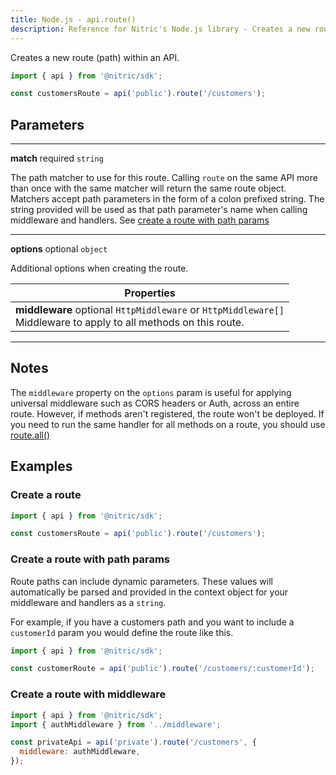 ```yaml
---
title: Node.js - api.route()
description: Reference for Nitric's Node.js library - Creates a new route (path) within an API.
---
```


Creates a new route (path) within an API.

```javascript
import { api } from '@nitric/sdk';

const customersRoute = api('public').route('/customers');
```

## Parameters

---

**match** required `string`

The path matcher to use for this route. Calling `route` on the same API more than once with the same matcher will return the same route object. Matchers accept path parameters in the form of a colon prefixed string. The string provided will be used as that path parameter's name when calling middleware and handlers. See [create a route with path params](#create-a-route-with-path-params)

---

**options** optional `object`

Additional options when creating the route.

| Properties                                                                                                             |
| ---------------------------------------------------------------------------------------------------------------------- |
| **middleware** optional `HttpMiddleware` or `HttpMiddleware[]` <br/> Middleware to apply to all methods on this route. |

---

## Notes

The `middleware` property on the `options` param is useful for applying universal middleware such as CORS headers or Auth, across an entire route. However, if methods aren't registered, the route won't be deployed. If you need to run the same handler for all methods on a route, you should use [route.all()](./api-route-all)

## Examples

### Create a route

```javascript
import { api } from '@nitric/sdk';

const customersRoute = api('public').route('/customers');
```

### Create a route with path params

Route paths can include dynamic parameters. These values will automatically be parsed and provided in the context object for your middleware and handlers as a `string`.

For example, if you have a customers path and you want to include a `customerId` param you would define the route like this.

```javascript
import { api } from '@nitric/sdk';

const customerRoute = api('public').route('/customers/:customerId');
```

### Create a route with middleware

```javascript
import { api } from '@nitric/sdk';
import { authMiddleware } from '../middleware';

const privateApi = api('private').route('/customers', {
  middleware: authMiddleware,
});
```
